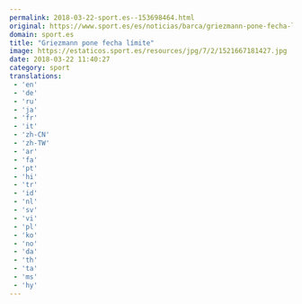 ```yaml
---
permalink: 2018-03-22-sport.es--153698464.html
original: https://www.sport.es/es/noticias/barca/griezmann-pone-fecha-limite-6707813?utm_source=rss-noticias&utm_medium=feed&utm_campaign=barca
domain: sport.es
title: "Griezmann pone fecha límite"
image: https://estaticos.sport.es/resources/jpg/7/2/1521667181427.jpg
date: 2018-03-22 11:40:27
category: sport
translations: 
 - 'en'
 - 'de'
 - 'ru'
 - 'ja'
 - 'fr'
 - 'it'
 - 'zh-CN'
 - 'zh-TW'
 - 'ar'
 - 'fa'
 - 'pt'
 - 'hi'
 - 'tr'
 - 'id'
 - 'nl'
 - 'sv'
 - 'vi'
 - 'pl'
 - 'ko'
 - 'no'
 - 'da'
 - 'th'
 - 'ta'
 - 'ms'
 - 'hy'
---
```



